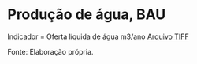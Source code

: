 # Produção de água, BAU

Indicador = Oferta líquida de água m3/ano
[Arquivo TIFF](AWY_Realizedsuplly_BAU.tif)

Fonte: Elaboração própria.